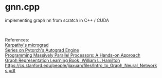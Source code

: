 # gnn.cpp

implementing graph nn from scratch in C++ / CUDA
 
\
\
References:\
[Karpathy's micrograd](https://github.com/karpathy/micrograd)\
[Series](https://pytorch.org/blog/overview-of-pytorch-autograd-engine/)[ on Pytorch's ](https://pytorch.org/blog/computational-graphs-constructed-in-pytorch/)[Autograd Engine](https://pytorch.org/blog/how-computational-graphs-are-executed-in-pytorch/)\
[Programming Massively Parallel Processors: A Hands-on Approach](https://a.co/d/is3Q9GF)\
[Graph Representation Learning Book, William L. Hamilton](https://www.cs.mcgill.ca/~wlh/grl_book/)\
https://cs.stanford.edu/people/jiaxuan/files/Intro_to_Graph_Neural_Networks.pdf
